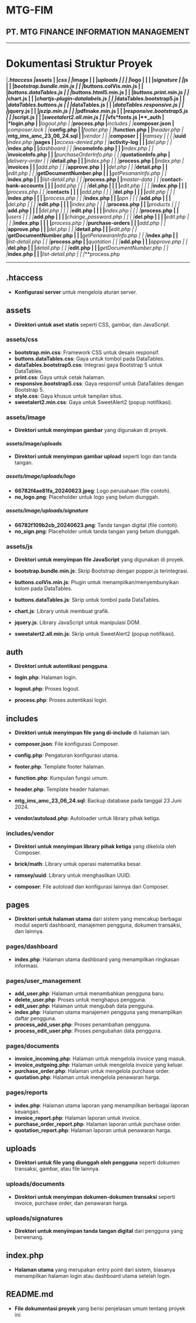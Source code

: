 # MTG-FIM

## PT. MTG FINANCE INFORMATION MANAGEMENT

---

# Dokumentasi Struktur Proyek

|**_.htaccess
|_**assets
| |**_css
| |_**image
| | |**_uploads
| | | |_**logo
| | | |**_signature
| |_**js
| | |**_bootstrap.bundle.min.js
| | |_**buttons.colVis.min.js
| | |**_buttons.dataTables.js
| | |_**buttons.html5.min.js
| | |**_buttons.print.min.js
| | |_**chart.js
| | |**_chartjs-plugin-datalabels.js
| | |_**dataTables.bootstrap5.js
| | |**_dataTables.buttons.js
| | |_**dataTables.js
| | |**_dataTables.responsive.js
| | |_**jquery.js
| | |**_jszip.min.js
| | |_**pdfmake.min.js
| | |**_responsive.bootstrap5.js
| | |_**script.js
| | |**_sweetalert2.all.min.js
| | |_**vfs\*fonts.js
|\*\*\_auth
| |**\*login.php
| |**_logout.php
| |_**process.php
|**_includes
| |_**composer.json
| |**_composer.lock
| |_**config.php
| |**_footer.php
| |_**function.php
| |**_header.php
| |_**mtg_ims_amc_23_06_24.sql
| |**_vendor
| | |_**composer
| | |**_ramsey
| | | |_**uuid
|**_index.php
|_**pages
| |**_access-denied.php
| |_**activity-log
| | |**_del.php
| | |_**index.php
| |**_dashboard
| | |_**incomeInfo.php
| | |**_index.php
| | |_**invoiceInfo.php
| | |**_purchaseOrderInfo.php
| | |_**quotationInfo.php
| |**_delivery-order
| | |_**detail.php
| | |**_index.php
| | |_**process.php
| |**_index.php
| |_**invoices
| | |**_add.php
| | |_**approve.php
| | |**_del.php
| | |_**detail.php
| | |**_edit.php
| | |_**getDocumentNumber.php
| | |**_getPesananInfo.php
| | |_**index.php
| | |**_list-detail.php
| | |_**process.php
| |**_master-data
| | |_**contact-bank-accounts
| | | |**_add.php
| | | |_**del.php
| | | |**_edit.php
| | | |_**index.php
| | | |**_process.php
| | |_**contacts
| | | |**_add.php
| | | |_**del.php
| | | |**_edit.php
| | | |_**index.php
| | | |**_process.php
| | |_**index.php
| | |**_ppn
| | | |_**add.php
| | | |**_del.php
| | | |_**edit.php
| | | |**_index.php
| | | |_**process.php
| | |**_products
| | | |_**add.php
| | | |**_del.php
| | | |_**edit.php
| | | |**_index.php
| | | |_**process.php
| | |**_users
| | | |_**add.php
| | | |**_change_password.php
| | | |_**del.php
| | | |**_edit.php
| | | |_**index.php
| | | |**_process.php
| |_**purchase-orders
| | |**_add.php
| | |_**approve.php
| | |**_del.php
| | |_**detail.php
| | |**_edit.php
| | |_**getDocumentNumber.php
| | |**_getPenawaranInfo.php
| | |_**index.php
| | |**_list-detail.php
| | |_**process.php
| |**_quotation
| | |_**add.php
| | |**_approve.php
| | |_**del.php
| | |**_detail.php
| | |_**edit.php
| | |**_getDocumentNumber.php
| | |_**index.php
| | |**_list-detail.php
| | |_\*\*process.php

---

## .htaccess

- **Konfigurasi server** untuk mengelola aturan server.

## assets

- **Direktori untuk aset statis** seperti CSS, gambar, dan JavaScript.

### assets/css

- **bootstrap.min.css**: Framework CSS untuk desain responsif.
- **buttons.dataTables.css**: Gaya untuk tombol pada DataTables.
- **dataTables.bootstrap5.css**: Integrasi gaya Bootstrap 5 untuk DataTables.
- **print.css**: Gaya untuk cetak halaman.
- **responsive.bootstrap5.css**: Gaya responsif untuk DataTables dengan Bootstrap 5.
- **style.css**: Gaya khusus untuk tampilan situs.
- **sweetalert2.min.css**: Gaya untuk SweetAlert2 (popup notifikasi).

### assets/image

- **Direktori untuk menyimpan gambar** yang digunakan di proyek.

#### assets/image/uploads

- **Direktori untuk menyimpan gambar upload** seperti logo dan tanda tangan.

##### assets/image/uploads/logo

- **66782f4ae81fa_20240623.jpeg**: Logo perusahaan (file contoh).
- **no_logo.png**: Placeholder untuk logo yang belum diunggah.

##### assets/image/uploads/signature

- **66782f109b2cb_20240623.png**: Tanda tangan digital (file contoh).
- **no_sign.png**: Placeholder untuk tanda tangan yang belum diunggah.

### assets/js

- **Direktori untuk menyimpan file JavaScript** yang digunakan di proyek.

- **bootstrap.bundle.min.js**: Skrip Bootstrap dengan popper.js terintegrasi.
- **buttons.colVis.min.js**: Plugin untuk menampilkan/menyembunyikan kolom pada DataTables.
- **buttons.dataTables.js**: Skrip untuk tombol pada DataTables.
- **chart.js**: Library untuk membuat grafik.
- **jquery.js**: Library JavaScript untuk manipulasi DOM.
- **sweetalert2.all.min.js**: Skrip untuk SweetAlert2 (popup notifikasi).

## auth

- **Direktori untuk autentikasi pengguna**.

- **login.php**: Halaman login.
- **logout.php**: Proses logout.
- **process.php**: Proses autentikasi login.

## includes

- **Direktori untuk menyimpan file yang di-include** di halaman lain.

- **composer.json**: File konfigurasi Composer.
- **config.php**: Pengaturan konfigurasi utama.
- **footer.php**: Template footer halaman.
- **function.php**: Kumpulan fungsi umum.
- **header.php**: Template header halaman.
- **mtg_ims_amc_23_06_24.sql**: Backup database pada tanggal 23 Juni 2024.
- **vendor/autoload.php**: Autoloader untuk library pihak ketiga.

### includes/vendor

- **Direktori untuk menyimpan library pihak ketiga** yang dikelola oleh Composer.

- **brick/math**: Library untuk operasi matematika besar.
- **ramsey/uuid**: Library untuk menghasilkan UUID.
- **composer**: File autoload dan konfigurasi lainnya dari Composer.

## pages

- **Direktori untuk halaman utama** dari sistem yang mencakup berbagai modul seperti dashboard, manajemen pengguna, dokumen transaksi, dan lainnya.

### pages/dashboard

- **index.php**: Halaman utama dashboard yang menampilkan ringkasan informasi.

### pages/user_management

- **add_user.php**: Halaman untuk menambahkan pengguna baru.
- **delete_user.php**: Proses untuk menghapus pengguna.
- **edit_user.php**: Halaman untuk mengubah data pengguna.
- **index.php**: Halaman utama manajemen pengguna yang menampilkan daftar pengguna.
- **process_add_user.php**: Proses penambahan pengguna.
- **process_edit_user.php**: Proses pengubahan data pengguna.

### pages/documents

- **invoice_incoming.php**: Halaman untuk mengelola invoice yang masuk.
- **invoice_outgoing.php**: Halaman untuk mengelola invoice yang keluar.
- **purchase_order.php**: Halaman untuk mengelola purchase order.
- **quotation.php**: Halaman untuk mengelola penawaran harga.

### pages/reports

- **index.php**: Halaman utama laporan yang menampilkan berbagai laporan keuangan.
- **invoice_report.php**: Halaman laporan untuk invoice.
- **purchase_order_report.php**: Halaman laporan untuk purchase order.
- **quotation_report.php**: Halaman laporan untuk penawaran harga.

## uploads

- **Direktori untuk file yang diunggah oleh pengguna** seperti dokumen transaksi, gambar, atau file lainnya.

### uploads/documents

- **Direktori untuk menyimpan dokumen-dokumen transaksi** seperti invoice, purchase order, dan penawaran harga.

### uploads/signatures

- **Direktori untuk menyimpan tanda tangan digital** dari pengguna yang berwenang.

## index.php

- **Halaman utama** yang merupakan entry point dari sistem, biasanya menampilkan halaman login atau dashboard utama setelah login.

## README.md

- **File dokumentasi proyek** yang berisi penjelasan umum tentang proyek ini.
